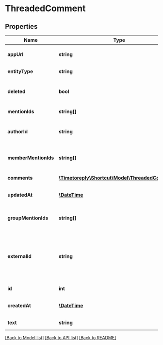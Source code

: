 # ThreadedComment

## Properties
Name | Type | Description | Notes
------------ | ------------- | ------------- | -------------
**appUrl** | **string** | The Shortcut application url for the Comment. | 
**entityType** | **string** | A string description of this resource. | 
**deleted** | **bool** | True/false boolean indicating whether the Comment is deleted. | 
**mentionIds** | **string[]** | Deprecated: use member_mention_ids. | 
**authorId** | **string** | The unique ID of the Member that authored the Comment. | 
**memberMentionIds** | **string[]** | An array of Member IDs that have been mentioned in this Comment. | 
**comments** | [**\Timetoreply\Shortcut\Model\ThreadedComment[]**](ThreadedComment.md) | A nested array of threaded comments. | 
**updatedAt** | [**\DateTime**](\DateTime.md) | The time/date the Comment was updated. | 
**groupMentionIds** | **string[]** | An array of Group IDs that have been mentioned in this Comment. | 
**externalId** | **string** | This field can be set to another unique ID. In the case that the Comment has been imported from another tool, the ID in the other tool can be indicated here. | 
**id** | **int** | The unique ID of the Comment. | 
**createdAt** | [**\DateTime**](\DateTime.md) | The time/date the Comment was created. | 
**text** | **string** | The text of the Comment. | 

[[Back to Model list]](../../README.md#documentation-for-models) [[Back to API list]](../../README.md#documentation-for-api-endpoints) [[Back to README]](../../README.md)

